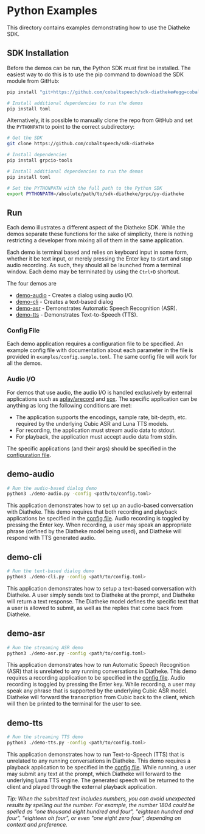# Python Examples

This directory contains examples demonstrating how to use the
Diatheke SDK.

## SDK Installation
Before the demos can be run, the Python SDK must first be installed.
The easiest way to do this is to use the pip command to download the 
SDK module from GitHub:
```bash
pip install "git+https://github.com/cobaltspeech/sdk-diatheke#egg=cobalt-diatheke&subdirectory=grpc/py-diatheke"

# Install additional dependencies to run the demos
pip install toml
```

Alternatively, it is possible to manually clone the repo from GitHub
and set the `PYTHONPATH` to point to the correct subdirectory:
```bash
# Get the SDK
git clone https://github.com/cobaltspeech/sdk-diatheke

# Install dependencies
pip install grpcio-tools

# Install additional dependencies to run the demos
pip install toml

# Set the PYTHONPATH with the full path to the Python SDK
export PYTHONPATH=/absolute/path/to/sdk-diatheke/grpc/py-diatheke
```

## Run

Each demo illustrates a different aspect of the Diatheke SDK. While the
demos separate these functions for the sake of simplicity, there is nothing
restricting a developer from mixing all of them in the same application.

Each demo is terminal based and relies on keyboard input in some form,
whether it be text input, or merely pressing the Enter key to start and
stop audio recording. As such, they should all be launched from a terminal
window. Each demo may be terminated by using the `Ctrl+D` shortcut.

The four demos are
* [demo-audio](#demo-audio) - Creates a dialog using audio I/O.
* [demo-cli](#demo-cli) - Creates a text-based dialog
* [demo-asr](#demo-asr) - Demonstrates Automatic Speech Recognition (ASR).
* [demo-tts](#demo-tts) - Demonstrates Text-to-Speech (TTS).

### Config File
Each demo application requires a configuration file to be specified. 
An example config file with documentation about each parameter in the file
is provided in `examples/config.sample.toml`. The same config file will
work for all the demos.

### Audio I/O
For demos that use audio, the audio I/O is handled exclusively by 
external applications such as 
[aplay/arecord](https://linux.die.net/man/1/arecord) and
[sox](http://sox.sourceforge.net/). The specific application can be
anything as long the following conditions are met:
* The application supports the encodings, sample rate, bit-depth, etc. 
  required by the underlying Cubic ASR and Luna TTS models.
* For recording, the application must stream audio data to stdout.
* For playback, the application must accept audio data from stdin.

The specific applications (and their args) should be specified in 
the [configuration file](#config-file).

## demo-audio
```bash
# Run the audio-based dialog demo
python3 ./demo-audio.py -config <path/to/config.toml>
```

This application demonstrates how to set up an audio-based conversation with
Diatheke. This demo requires that both recording and playback applications
be specified in the [config file](#config-file). Audio recording is toggled
by pressing the Enter key. When recording, a user may speak an appropriate
phrase (defined by the Diatheke model being used), and Diatheke will respond
with TTS generated audio.

## demo-cli
```bash
# Run the text-based dialog demo
python3 ./demo-cli.py -config <path/to/config.toml>
```

This application demonstrates how to setup a text-based conversation with
Diatheke. A user simply sends text to Diatheke at the prompt, and Diatheke
will return a text response. The Diatheke model defines the specific text
that a user is allowed to submit, as well as the replies that come back
from Diatheke.

## demo-asr
```bash
# Run the streaming ASR demo
python3 ./demo-asr.py -config <path/to/config.toml>
```

This application demonstrates how to run Automatic Speech Recognition (ASR)
that is unrelated to any running conversations in Diatheke. This demo
requires a recording application to be specified in the
[config file](#config-file). Audio recording is toggled by pressing the
Enter key. While recording, a user may speak any phrase that is supported
by the underlying Cubic ASR model. Diatheke will forward the transcription
from Cubic back to the client, which will then be printed to the terminal
for the user to see.

## demo-tts
```bash
# Run the streaming TTS demo
python3 ./demo-tts.py -config <path/to/config.toml>
```
This application demonstrates how to run Text-to-Speech (TTS) that is
unrelated to any running conversations in Diatheke. This demo requires
a playback application to be specified in the [config file](#config-file).
While running, a user may submit any text at the prompt, which Diatheke
will forward to the underlying Luna TTS engine. The generated speech will
be returned to the client and played through the external playback
application.

*Tip: When the submitted text includes numbers, you can avoid 
unexpected results by spelling out the number. For example, the number
1804 could be spelled as "one thousand eight hundred and four",
"eighteen hundred and four", "eighteen oh four", or even "one eight zero
four", depending on context and preference.*
